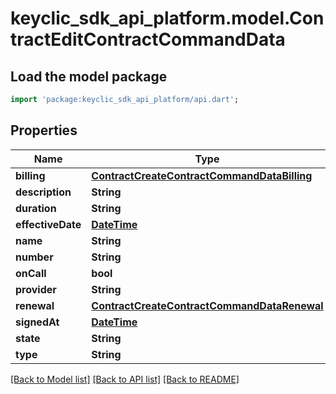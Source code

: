 # keyclic_sdk_api_platform.model.ContractEditContractCommandData

## Load the model package
```dart
import 'package:keyclic_sdk_api_platform/api.dart';
```

## Properties
Name | Type | Description | Notes
------------ | ------------- | ------------- | -------------
**billing** | [**ContractCreateContractCommandDataBilling**](ContractCreateContractCommandDataBilling.md) |  | [optional] 
**description** | **String** |  | [optional] 
**duration** | **String** |  | [optional] 
**effectiveDate** | [**DateTime**](DateTime.md) |  | [optional] 
**name** | **String** |  | [optional] 
**number** | **String** |  | [optional] 
**onCall** | **bool** |  | [optional] 
**provider** | **String** |  | [optional] 
**renewal** | [**ContractCreateContractCommandDataRenewal**](ContractCreateContractCommandDataRenewal.md) |  | [optional] 
**signedAt** | [**DateTime**](DateTime.md) |  | [optional] 
**state** | **String** |  | [optional] 
**type** | **String** |  | [optional] 

[[Back to Model list]](../README.md#documentation-for-models) [[Back to API list]](../README.md#documentation-for-api-endpoints) [[Back to README]](../README.md)


